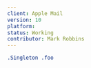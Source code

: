```yaml
---
client: Apple Mail
version: 10
platform:
status: Working
contributor: Mark Robbins
---
```


```css
.Singleton .foo
```
